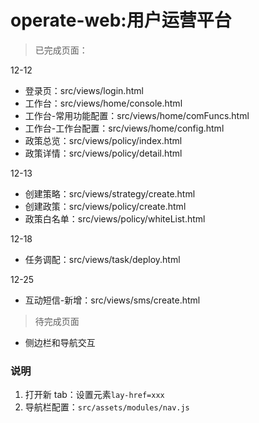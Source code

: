 # operate-web:用户运营平台

> 已完成页面：

12-12

- 登录页：src/views/login.html
- 工作台：src/views/home/console.html
- 工作台-常用功能配置：src/views/home/comFuncs.html
- 工作台-工作台配置：src/views/home/config.html
- 政策总览：src/views/policy/index.html
- 政策详情：src/views/policy/detail.html

12-13

- 创建策略：src/views/strategy/create.html
- 创建政策：src/views/policy/create.html
- 政策白名单：src/views/policy/whiteList.html

12-18

- 任务调配：src/views/task/deploy.html

12-25

- 互动短信-新增：src/views/sms/create.html

> 待完成页面

- 侧边栏和导航交互

### 说明

1. 打开新 tab：设置元素`lay-href=xxx`
2. 导航栏配置：`src/assets/modules/nav.js`
